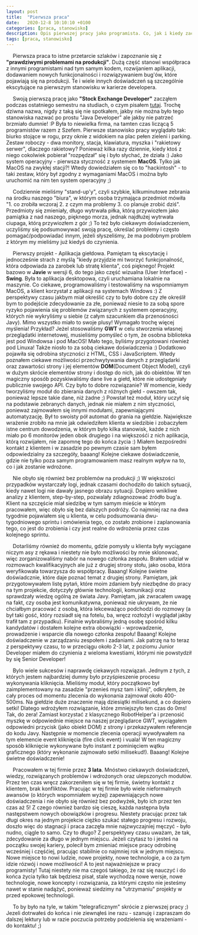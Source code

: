 ```yaml
---
layout: post
title:  "Pierwsza praca"
date:   2020-12-8 10:10:10 +0100
categories: [praca, stanowisko]
description: Opis pierwszej pracy jako programista. Co, jak i kiedy zacząłem programować komercyjnie, w jakiej technologii i czy było warto.
tags: [praca, stanowisko]
---
```

&emsp; Pierwsza praca to istne przetarcie szlaków i zapoznanie się z <b>"prawdziwymi problemami na produkcji"</b>. Dużą część stanowi współpraca z innymi programistami nad tym samym kodem, rozwijaniem aplikacji, dodawaniem nowych funkcjonalności i rozwiązywaniem bug'ów, które pojawiają się na produkcji. Te i wiele innych doświadczeń są szczególnie ekscytujące na pierwszym stanowisku w karierze developera.

&emsp; Swoją pierwszą pracę jako <b>"Stock Exchange Developer"</b> zacząłem podczas ostatniego semestru na studiach, o czym pisałem <a href="/pierwsza-rozmowa-o-prace">tutaj</a>. Trochę dziwna nazwa, nigdy z taką się nie spotkałem, jakby nie można było tego stanowiska nazwać po prostu "Java Developer" ale jakby nie patrzeć brzmiało dumnie! :P Była to niewielka firma, na tamten czas liczącą 5 programistów razem z Szefem. Pierwsze stanowisko pracy wyglądało tak: biurko stojące w rogu, przy oknie z widokiem na plac pełen zieleni i parking. Zestaw roboczy - dwa monitory, stacja, klawiatura, myszka i "rakietowy serwer", dlaczego rakietowy? Ponieważ kilka razy dziennie, kiedy ktoś z niego cokolwiek pobierał "rozpędzał" się i było słychać, że działa :) Jako system operacyjny - pierwsza styczność z systemem <b>MacOS</b>. Tylko jak MacOS na zwykłej stacji?! Wtedy dowiedziałem się co to "hackintosh" - to taki zestaw, który był zgodny z wymaganiami MacOS i można było uruchomić na nim ten system operacyjny ;)  

&emsp; Codziennie mieliśmy "stand-up'y", czyli szybkie, kilkuminutowe zebrania na środku naszego "biura", w którym osoba trzymająca przedmiot mówiła "1. co zrobiła wczoraj  2. z czym ma problemy 3. co planuje zrobić dziś". Przedmioty się zmieniały, długo wytrwała piłka, którą przywiozłem jako pamiątka z nad naszego, pięknego morza, jednak najdłużej wytrwała ciupaga, którą przywiozłem z gór ;) To też było ciekawym doświadczeniem, uczyliśmy się podsumowywać swoją pracę, określać problemy i często pomagać/podpowiadać innym, jeżeli słyszeliśmy, że ma podobnym problem z którym my mieliśmy już kiedyś do czynienia.

&emsp; Pierwszy projekt - Aplikacja giełdowa. Pamiętam tą ekscytację i jednocześnie strach z myślą "kiedy przyjdzie mi tworzyć funkcjonalność, która odpowiada za zarobek lub stratę klienta", coś pięknego! Projekt bazowo w <b>Javie</b> w wersji 6, do tego jako część wizualna (User Interface) - <b>Swing</b>. Była to aplikacja desktopowa, czyli uruchamiana lokalnie na maszynie. Co ciekawe, programowaliśmy i testowaliśmy na wspomniamym MacOS, a klient korzystał z aplikacji na systemach Windows :) Z perspektywy czasu jakbym miał określić czy to było dobre czy złe określił bym to podejście zdecydowanie za złe, ponieważ niesie to za sobą spore ryzyko pojawienia się problemów związanych z systemem operacyjny, których nie wykryliśmy u siebie (z całym szacunkiem dla przenośności Javy). Mimo wszystko miało to swoje plusy! Wymagało trochę więcej myślenia! Przykład? Jeżel stosowaliśmy <b>GWT</b> w celu stworzenia własnej przeglądatki internetowej, musieliśmy pomyśleć o tym, że osobna biblioteka jest pod Windowsa i pod MacOS! Mało tego, byliśmy przygotowani również pod Linuxa! Także niosło to za sobą ciekawe doświadczenia :) Dodatkowo pojawiła się odrobina styczności z HTML, CSS i JavaScriptem. Wtedy poznałem ciekawe możliwości przechwytywania danych z przeglądarki oraz zawartości strony i jej elementów <b>DOM</b>(Document Object Model), czyli w dużym skrócie elementów strony i dostęp do nich, jak do obiektów. W ten magiczny sposób pozyskiwaliśmy dane live a giełd, które nie udostępniały publicznie swojego API. Czy było to dobre rozwiązanie? W momencie, kiedy tworzyliśmy moduł do zbierania danych z różnych giełd - owszem tak, ponieważ lepsze takie dane, niż żadne ;) Powstał też moduł, który uczył się na podstawie zebranych danych, jednak nie miałem z nim styczności, ponieważ zajmowałem się innymi modułami, zapewniającymi automatyzację. Był to swoisty pół automat do grania na giełdzie. Największe wrażenie zrobiło na mnie jak odwiedziłem klienta w siedzibie i zobaczyłem istne centrum dowodzenia, w którym było kilka stanowisk, każde z nich miało po 6 monitorów jeden obok drugiego i na większośći z nich aplikacja, którą rozwijałem, nie zapomnę tego do końca życia :) Miałem bezpośredni kontakt z klientem i w zasadzie po pewnym czasie sam byłem odpowiedzialny za szczegóły, baaang! Kolejne ciekawe doświadczenie, gdzie nie tylko poza samym programowaniem masz realnym wpływ na to, co i jak zostanie wdrożone.

&emsp; Nie obyło się również bez problemów na produkcji ;) W większości przypadków wystarczały logi, jednak czasami dochodziło do takich sytuacji, kiedy nawet logi nie dawały jasnego obrazu sytuacji. Dopiero wnikliwe analizy z klientem, step-by-step, pozwalały zdiagnozować źródło bug'a. Klient na szczęście miał siedzibę w tym samym mieście w którym pracowałem, więc obyło się bez dalszych podróży. Co najmniej raz na dwa tygodnie pojawiałem się u klienta, w celu podsumowania dwu-tygodniowego sprintu i omówienia tego, co zostało zrobione i zaplanowania tego, co jest do zrobienia i czy jest realne do wdrożenia przez czas kolejnego sprintu.

&emsp; Dotarliśmy również do momentu, gdzie pomysły u klienta były wyciągane niczym asy z rękawa i niestety nie było możliwości by mnie sklonować, więc zorganizowaliśmy nabór na nowego członka zespołu. Brałem udział w rozmowach kwalifikacyjnych ale już z drugiej strony stołu, jako osoba, która weryfikowała towarzysza do współpracy. Baaang! Kolejne świetne doświadcznie, które daje poznać temat z drugiej strony. Pamiętam, jak przygotowywałem listę pytań, które moim zdaniem były niezbędne do pracy na tym projekcie, dotyczyły głównie technologii, komunikacji oraz sprawdzały wiedzę ogólną ze świata Javy. Pamiętam, jak zwracałem uwagę na fakt, czy osoba jest komunikatywna, ponieważ nie ukrywam, że nie chciałbym pracować z osobą, która lekceważąco podchodzi do rozmowy (a był taki gość, który rozsiadł się na fotelu, ba, wręcz rozłożył i wyglądał jakby trafił tam z przypadku). Finalnie wybraliśmy jedną osobę spośród kilku kandydatów i dostałem kolejne extra obowiązki - wprowadzenie,  prowadzenie i wsparcie dla nowego członka zespołu! Baaang! Kolejne doświadczenie w zarządzaniu zespołem i zadaniami. Jak patrzę na to teraz z perspektywy czasu, to w przeciągu około 2-3 lat, z poziomu Junior Developer miałem do czynienia z wieloma kwestiami, którymi nie powstydził by się Senior Developer!

&emsp; Bylo wiele sukcesów i naprawdę ciekawych rozwiązań. Jednym z tych, z których jestem najbardziej dumny było przyśpieszenie procesu wykonywania kliknięcia. Mieliśmy moduł, który początkowo był zaimplementowany na zasadzie "przenieś mysz tam i klinij", odkryłem, że cały proces od momentu zlecenia do wykonania zajmował około 400-500ms. Na giełdzie duże znaczenie mają dziesiątki milisekund, a co dopiero setki! Dlatego wdrożyłem rozwiązanie, które zmniejszyło ten czas do 0ms! Tak, do zera! Zamiast korzystać z klasycznego RobotHelper'a i przenosić myszkę w odpowiednie miejsce na naszej przeglądarce GWT, wyciągałem odpowiedni przycisk (jako obiekt DOM) z strony i przekazywałem referencje do kodu Javy. Następnie w momencie zlecenia operacji wywoływałem na tym elemencie event kliknięcia (fire click event) i vuala! W ten magiczny sposób kliknięcie wykonywane było instant z pominięciem wątku graficznego (który wykonanie zajmowało setki milisekud!). Baaang! Kolejne świetne doświadczenie!

&emsp; Pracowałem w tej firmie przez <b>3 lata</b>. Mnóstwo ciekawych doświadczeń, wiedzy, rozwiązanych problemów i wdrożonych oraz ulepszonych modułów. Przez ten czas wręcz zakorzeniłem się w tej firmie, świetny kontakt z klientem, brak konfliktów. Pracując w tej firmie było wiele nieformalnych awansów (o których wspomniałem wyżej) zapewniających nowe doświadczenia i nie obyło się również bez podwyżek, było ich przez ten czas aż 5! Z czego również bardzo się cieszę, każda następna była następstwem nowych obowiązków i progresu. Niestety pracując przez tak długi okres na jednym projekcie ciężko szukać stałego progresu i rozwoju, doszło więc do stagnacji i praca zaczęła mnie najzwyczajniej męczyć - było nudno, ciągle to samo. Czy to długo? Z perspektywy czasu uważam, że tak, zdecydowanie za długo w jednym miejscu. Jeżeli czytasz to i jesteś na początku swojej kariery, polecił bym zmieniać miejsce pracy odrobinę wcześniej i częśćiej, pracując stabilnie co najmniej rok w jednym miejscu. Nowe miejsce to nowi ludzie, nowe projekty, nowe technologie, a co za tym idzie rózwój i nowe możliwości! A to jest najważniejsze w pracy programisty! Tutaj niestety nie ma czegoś takiego, że raz się nauczyć i do końca życia tylko tak będziesz pisał, stale wychodzą nowe wersje, nowe technologie, nowe koncepty i rozwiązania, za którymi często nie jesteśmy nawet w stanie nadążyć, ponieważ siedzimy na "utrzymaniu" projekty w przed epokowej technologii.

&emsp; To by było na tyle, w takim "telegraficznym" skrócie z pierwszej pracy ;) Jezeli dotrwałeś do końca i nie ziewnąłeś ine razu - szanuję i zapraszam do dalszej lektury lub w razie poczucia potrzeby podzielenia się wrażeniami - do kontaktu! ;)